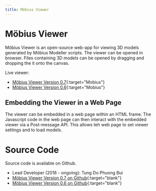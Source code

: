 ```yaml
---
title: Möbius Viewer
---
```

# Möbius Viewer

Möbius Viewer is an open-source web-app for viewing 3D models generated by Möbius Modeller scripts.
The viewer can be opened in browser. Files containing 3D models can be opened by dragging and
dropping the it onto the canvas. 

Live viewer:

- [Möbius Viewer Version 0.7](https://design-automation.github.io/mobius-viewer-dev-0-7/){:target="Mobius"}
- [Möbius Viewer Version 0.6](https://design-automation.github.io/mobius-viewer/){:target="Mobius"}

## Embedding the Viewer in a Web Page

The viewer can be embedded in a web page within an HTML frame. The Javascript code in the web page
can then interact with the embedded viewer via a Post-message API. This allows teh web page to set
viewer settings and to load models.

# Source Code

Source code is available on Github.

- Lead Developer (2018 - ongoing): Tung Do Phuong Bui
- [Möbius Viewer Version 0.7 on Github](https://github.com/design-automation/mobius-viewer-dev-0-7){:target="blank"}
- [Möbius Viewer Version 0.6 on Github](https://github.com/design-automation/mobius-viewer){:target="blank"}
